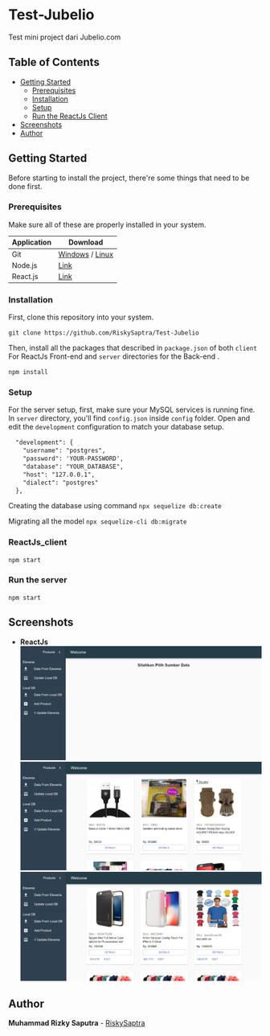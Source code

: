 # Test-Jubelio

Test mini project dari Jubelio.com

## Table of Contents

- [Getting Started](#getting-started)
  - [Prerequisites](#prerequisites)
  - [Installation](#installation)
  - [Setup](#Setup)
  - [Run the ReactJs Client](#ReactJs_client)
- [Screenshots](#screenshots)
- [Author](#author)

## Getting Started

Before starting to install the project, there're some things that need to be done first.

### Prerequisites

Make sure all of these are properly installed in your system.

| Application | Download                                                                               |
| ----------- | -------------------------------------------------------------------------------------- |
| Git         | [Windows](https://git-scm.com/downloads) / [Linux](https://git-scm.com/download/linux) |
| Node.js     | [Link](https://nodejs.org/en/download/)                                                |
| React.js    | [Link](https://reactjs.org)                                                            |

### Installation

First, clone this repository into your system.

```
git clone https://github.com/RiskySaptra/Test-Jubelio
```

Then, install all the packages that described in `package.json` of both `client` For ReactJs Front-end and `server` directories for the Back-end .

```
npm install
```

### Setup

For the server setup, first, make sure your MySQL services is running fine. In `server` directory, you'll find `config.json` inside `config` folder. Open and edit the `development` configuration to match your database setup.

```
  "development": {
    "username": "postgres",
    "password": 'YOUR-PASSWORD',
    "database": "YOUR_DATABASE",
    "host": "127.0.0.1",
    "dialect": "postgres"
  },
```

Creating the database using command
`npx sequelize db:create`

Migrating all the model
`npx sequelize-cli db:migrate`

### ReactJs_client

```
npm start
```

### Run the server

```
npm start
```

## Screenshots

- **ReactJs**
  <img src="preview/Test_Jubelio.png" />
  <img src="preview/Test_Jubelio_1.png" />
  <img src="preview/Test_Jubelio_2.png" />

## Author

**Muhammad Rizky Saputra** - [RiskySaptra](https://github.com/RiskySaptra)

```

```
